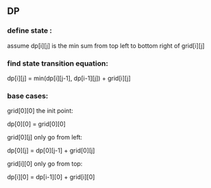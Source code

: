 ## DP

### define state :
assume dp[i][j] is the min sum from top left to bottom right of grid[i][j]

### find state transition equation:
dp[i][j] = min(dp[i][j-1], dp[i-1][j]) + grid[i][j]

### base cases:

grid[0][0] the init point:

dp[0][0] = grid[0][0]

grid[0][j] only go from left:

dp[0][j] = dp[0][j-1] + grid[0][j]

grid[i][0] only go from top:

dp[i][0] = dp[i-1][0] + grid[i][0]